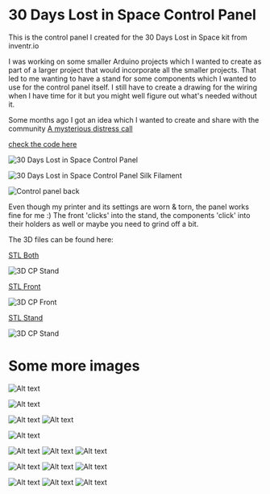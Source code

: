 # 30 Days Lost in Space Control Panel
This is the control panel I created for the 30 Days Lost in Space kit from inventr.io

I was working on some smaller Arduino projects which I wanted to create as part of a larger project that would incorporate all the smaller projects. That led to me wanting to have a stand for some components which I wanted to use for the control panel itself. 
I still have to create a drawing for the wiring when I have time for it but you might well figure out what's needed without it. 

Some months ago I got an idea which I wanted to create and share with the community 
[A mysterious distress call](https://youtu.be/dWKk-KC_n0U)

[check the code here](../Distress)

![30 Days Lost in Space Control Panel](../media/30days_control_panel_FinalFront.JPG)

![30 Days Lost in Space Control Panel Silk Filament](../media/30days_control_panel_GreenSilkFilament3_copy640.JPEG)

![Control panel back](../media/30days_control_panel_FinalBack.JPG)


Even though my printer and its settings are worn & torn, the panel works fine for me :)
The front 'clicks' into the stand, the components 'click' into their holders as well or maybe you need to grind off a bit.

The 3D files can be found here:

[STL Both](../media/3D/30DaysV4_fulldisplaycasing_and_V2fulldisplay.stl)

![3D CP Stand](../media/3D-CP.png)


[STL Front](../media/3D/30DaysV2_fulldisplayFront.stl)

![3D CP Front](../media/3D-CP-front.png)


[STL Stand](../media/3D/30DaysV4_fulldisplaycasingStand.stl)

![3D CP Stand](../media/3D-CP-Stand.png)



# Some more images

![Alt text](../media/30days_control_panel_7segment_back.JPEG)

![Alt text](../media/30days_control_panel_7segment_front.JPEG)

![Alt text](../media/30days_control_panel_OLED_back.JPEG)
![Alt text](../media/30days_control_panel_OLED_front.JPEG)

![Alt text](../media/30days_control_panel_Front_print69.JPEG)

![Alt text](../media/30days_control_panel_FinalFront.JPG)
![Alt text](../media/30days_control_panel_FinalBack.JPG)
![Alt text](../media/30days_control_panel_final_stand.JPEG)

![Alt text](../media/30days_control_panel_back1.JPEG)
![Alt text](../media/30days_control_panel_back2.JPEG)
![Alt text](../media/30days_control_panel_back3.JPEG)


![Alt text](../media/30days_control_panel_spaghetti.JPEG)
![Alt text](../media/30days_control_panel_moar_spaghetti.JPEG)
![Alt text](../media/30days_control_panel_v3.JPEG)


